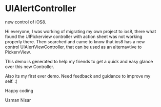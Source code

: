 UIAlertController
=================
new control of iOS8.

Hi everyone, I was working of migrating my own project to ios8, there what found the UIPickerview controller with action sheet was not working properly there. Then searched and came to know that ios8 has a new control UIAlertViewController, that can be used as an alternavtive to PickervView.

This demo is generated to help my friends to get a quick and easy glance over this new Controller.

Also its my first ever demo. Need feedback and guidance to improve my self. :)

Happy coding

Usman Nisar
